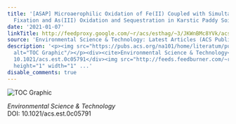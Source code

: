 ```yaml
---
title: '[ASAP] Microaerophilic Oxidation of Fe(II) Coupled with Simultaneous Carbon
  Fixation and As(III) Oxidation and Sequestration in Karstic Paddy Soil'
date: '2021-01-07'
linkTitle: http://feedproxy.google.com/~r/acs/esthag/~3/JKWnBMc8YVk/acs.est.0c05791
source: 'Environmental Science & Technology: Latest Articles (ACS Publications)'
description: '<p><img src="https://pubs.acs.org/na101/home/literatum/publisher/achs/journals/content/esthag/0/esthag.ahead-of-print/acs.est.0c05791/20210107/images/medium/es0c05791_0008.gif"
  alt="TOC Graphic"/></p><div><cite>Environmental Science & Technology</cite></div><div>DOI:
  10.1021/acs.est.0c05791</div><img src="http://feeds.feedburner.com/~r/acs/esthag/~4/JKWnBMc8YVk"
  height="1" width="1" ...'
disable_comments: true
---
```

<p><img src="https://pubs.acs.org/na101/home/literatum/publisher/achs/journals/content/esthag/0/esthag.ahead-of-print/acs.est.0c05791/20210107/images/medium/es0c05791_0008.gif" alt="TOC Graphic"/></p><div><cite>Environmental Science & Technology</cite></div><div>DOI: 10.1021/acs.est.0c05791</div><img src="http://feeds.feedburner.com/~r/acs/esthag/~4/JKWnBMc8YVk" height="1" width="1" ...